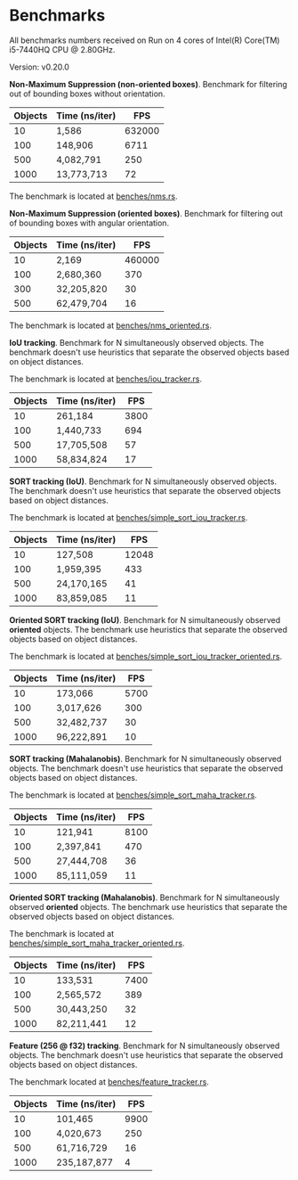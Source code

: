 # Benchmarks

All benchmarks numbers received on Run on 4 cores of Intel(R) Core(TM) i5-7440HQ CPU @ 2.80GHz.

Version: v0.20.0

**Non-Maximum Suppression (non-oriented boxes)**. Benchmark for filtering out of bounding boxes without orientation. 

| Objects | Time (ns/iter) | FPS    |
|---------|----------------|--------|
| 10      | 1,586          | 632000 |
| 100     | 148,906        | 6711   |
| 500     | 4,082,791      | 250    |
| 1000    | 13,773,713     | 72     |

The benchmark is located at [benches/nms.rs](benches/nms.rs).

**Non-Maximum Suppression (oriented boxes)**. Benchmark for filtering out of bounding boxes with angular orientation. 

| Objects | Time (ns/iter) | FPS    |
|---------|----------------|--------|
| 10      | 2,169          | 460000 |
| 100     | 2,680,360      | 370    |
| 300     | 32,205,820     | 30     |
| 500     | 62,479,704     | 16     |

The benchmark is located at [benches/nms_oriented.rs](benches/nms_oriented.rs).

**IoU tracking**. Benchmark for N simultaneously observed objects. The benchmark doesn't use heuristics that 
separate the observed objects based on object distances.

The benchmark is located at [benches/iou_tracker.rs](benches/iou_tracker.rs).

| Objects | Time (ns/iter) | FPS  |
|---------|----------------|------|
| 10      | 261,184        | 3800 |
| 100     | 1,440,733      | 694  |
| 500     | 17,705,508     | 57   |
| 1000    | 58,834,824     | 17   |

**SORT tracking (IoU)**. Benchmark for N simultaneously observed objects. The benchmark doesn't use heuristics that 
separate the observed objects based on object distances.

The benchmark is located at [benches/simple_sort_iou_tracker.rs](benches/simple_sort_iou_tracker.rs).

| Objects | Time (ns/iter) | FPS   |
|---------|----------------|-------|
| 10      | 127,508        | 12048 |
| 100     | 1,959,395      | 433   |
| 500     | 24,170,165     | 41    |
| 1000    | 83,859,085     | 11    |


**Oriented SORT tracking (IoU)**. Benchmark for N simultaneously observed **oriented** objects. The benchmark use 
heuristics that separate the observed objects based on object distances.

The benchmark is located at [benches/simple_sort_iou_tracker_oriented.rs](benches/simple_sort_iou_tracker_oriented.rs).

| Objects | Time (ns/iter) | FPS  |
|---------|----------------|------|
| 10      | 173,066        | 5700 |
| 100     | 3,017,626      | 300  |
| 500     | 32,482,737     | 30   |
| 1000    | 96,222,891     | 10   |

**SORT tracking (Mahalanobis)**. Benchmark for N simultaneously observed objects. The benchmark doesn't use heuristics 
that separate the observed objects based on object distances.

The benchmark is located at [benches/simple_sort_maha_tracker.rs](benches/simple_sort_maha_tracker.rs).

| Objects | Time (ns/iter) | FPS  |
|---------|----------------|------|
| 10      | 121,941        | 8100 |
| 100     | 2,397,841      | 470  |
| 500     | 27,444,708     | 36   |
| 1000    | 85,111,059     | 11   |

**Oriented SORT tracking (Mahalanobis)**. Benchmark for N simultaneously observed **oriented** objects. The benchmark 
use heuristics that separate the observed objects based on object distances.

The benchmark is located at [benches/simple_sort_maha_tracker_oriented.rs](benches/simple_sort_maha_tracker_oriented.rs).

| Objects | Time (ns/iter) | FPS  |
|---------|----------------|------|
| 10      | 133,531        | 7400 |
| 100     | 2,565,572      | 389  |
| 500     | 30,443,250     | 32   |
| 1000    | 82,211,441     | 12   |

**Feature (256 @ f32) tracking**. Benchmark for N simultaneously observed objects. The benchmark doesn't use heuristics that separate the observed objects 
based on object distances.

The benchmark located at [benches/feature_tracker.rs](benches/feature_tracker.rs).


| Objects | Time (ns/iter) | FPS  |
|---------|----------------|------|
| 10      | 101,465        | 9900 |
| 100     | 4,020,673      | 250  |
| 500     | 61,716,729     | 16   |
| 1000    | 235,187,877    | 4    |
